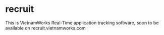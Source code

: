 # recruit
This is VietnamWorks Real-Time application tracking software, soon to be available on recruit.vietnamworks.com 
